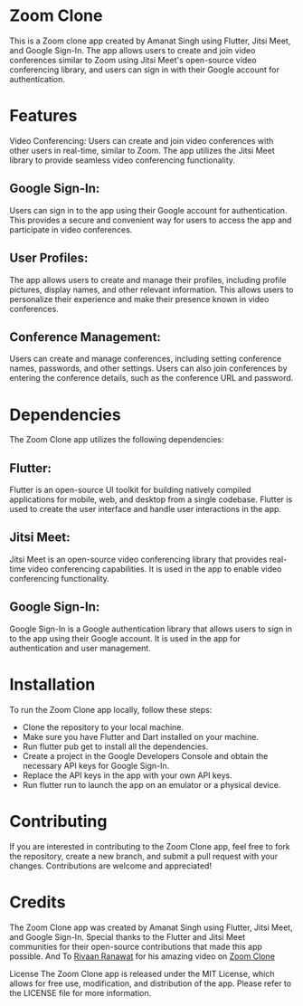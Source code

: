 # Zoom Clone
This is a Zoom clone app created by Amanat Singh using Flutter, Jitsi Meet, and Google Sign-In. The app allows users to create and join video conferences similar to Zoom using Jitsi Meet's open-source video conferencing library, and users can sign in with their Google account for authentication.

# Features
Video Conferencing: Users can create and join video conferences with other users in real-time, similar to Zoom. The app utilizes the Jitsi Meet library to provide seamless video conferencing functionality.

## Google Sign-In: 
Users can sign in to the app using their Google account for authentication. This provides a secure and convenient way for users to access the app and participate in video conferences.

## User Profiles: 
The app allows users to create and manage their profiles, including profile pictures, display names, and other relevant information. This allows users to personalize their experience and make their presence known in video conferences.

## Conference Management: 
Users can create and manage conferences, including setting conference names, passwords, and other settings. Users can also join conferences by entering the conference details, such as the conference URL and password.

# Dependencies
The Zoom Clone app utilizes the following dependencies:

## Flutter: 
Flutter is an open-source UI toolkit for building natively compiled applications for mobile, web, and desktop from a single codebase. Flutter is used to create the user interface and handle user interactions in the app.

## Jitsi Meet: 
Jitsi Meet is an open-source video conferencing library that provides real-time video conferencing capabilities. It is used in the app to enable video conferencing functionality.

## Google Sign-In: 
Google Sign-In is a Google authentication library that allows users to sign in to the app using their Google account. It is used in the app for authentication and user management.

# Installation
To run the Zoom Clone app locally, follow these steps:

- Clone the repository to your local machine.
- Make sure you have Flutter and Dart installed on your machine.
- Run flutter pub get to install all the dependencies.
- Create a project in the Google Developers Console and obtain the necessary API keys for Google Sign-In.
- Replace the API keys in the app with your own API keys.
- Run flutter run to launch the app on an emulator or a physical device.
# Contributing
If you are interested in contributing to the Zoom Clone app, feel free to fork the repository, create a new branch, and submit a pull request with your changes. Contributions are welcome and appreciated!

# Credits
The Zoom Clone app was created by Amanat Singh using Flutter, Jitsi Meet, and Google Sign-In. Special thanks to the Flutter and Jitsi Meet communities for their open-source contributions that made this app possible. And To [Rivaan Ranawat](https://www.youtube.com/@RivaanRanawat) for his amazing video on [Zoom Clone](https://www.youtube.com/watch?v=sMA1dKbv33Y&list=PLlzmAWV2yTgCjoZNF3hLX3puYJir9vSQO&index=11)

License
The Zoom Clone app is released under the MIT License, which allows for free use, modification, and distribution of the app. Please refer to the LICENSE file for more information.
